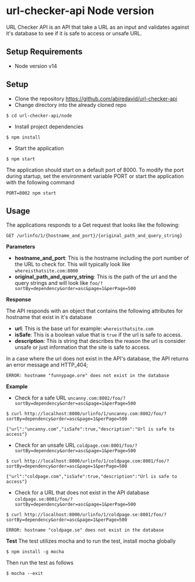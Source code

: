 # url-checker-api Node version

URL Checker API is an API that take a URL as an input and validates against it's database to see if it is safe to access or unsafe URL.

## Setup Requirements
- Node version v14
## Setup

- Clone the repository https://github.com/abiredavid/url-checker-api
- Change directory into the already cloned repo
```
$ cd url-checker-api/node
```
- Install project dependencies
```
$ npm install
```
- Start the application
```
$ npm start
```
The application should start on a default port of 8000. To modify the port during startup, set the environment variable PORT or start the application with the following command
```
PORT=8002 npm start
```

## Usage
The applications responds to a Get request that looks like the following:
```
GET /urlinfo/1/{hostname_and_port}/{original_path_and_query_string}
```
**Parameters**
- **hostname_and_port**: This is the hostname including the port number of the URL to check for. This will typically look like `whereisthatsite.com:8000`
- **original_path_and_query_string**: This is the path of the url and the query strings and will look like `foo/?sortBy=dependency&order=asc&page=1&perPage=500`

**Response**

The API responds with an object that contains the following attributes for hostname that exist in it's database
- **url**: This is the base url for example: `whereisthatsite.com`
- **isSafe**: This is a boolean value that is `true` if the url is safe to access.
- **description**: This is string that describes the reason the url is consider unsafe or just information that the site is safe to access.

In a case where the url does not exist in the API's database, the API returns an error message and HTTP_404;

```
ERROR: hostname "funnypage.ore" does not exist in the database
```

**Example**
- Check for a safe URL `uncanny.com:8002/foo/?sortBy=dependency&order=asc&page=1&perPage=500` 
```
$ curl http://localhost:8000/urlinfo/1/uncanny.com:8002/foo/?sortBy=dependency&order=asc&page=1&perPage=500

{"url":"uncanny.com","isSafe":true,"description":"Url is safe to access"}
```
- Check for an unsafe URL `coldpage.com:8001/foo/?sortBy=dependency&order=asc&page=1&perPage=500`
```
$ curl http://localhost:8000/urlinfo/1/coldpage.com:8001/foo/?sortBy=dependency&order=asc&page=1&perPage=500

{"url":"coldpage.com","isSafe":true,"description":"Url is safe to access"}
```
- Check for a URL that does not exist in the API database `coldpage.se:8001/foo/?sortBy=dependency&order=asc&page=1&perPage=500`
```
$ curl http://localhost:8000/urlinfo/1/coldpage.se:8001/foo/?sortBy=dependency&order=asc&page=1&perPage=500

ERROR: hostname "coldpage.se" does not exist in the database
```

**Test**
The test utilizes mocha and to run the test, install mocha globally
```
$ npm install -g mocha
```

Then run the test as follows
```
$ mocha --exit
```